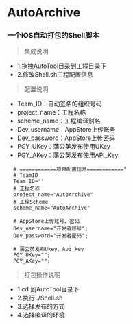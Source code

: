 # AutoArchive
### 一个iOS自动打包的Shell脚本
> 集成说明
 - 1.拖拽AutoTool目录到工程目录下
 - 2.修改Shell.sh工程配置信息
 
> 配置说明
  - Team_ID：自动签名的组织号码
  - project_name：工程名称
  - scheme_name：工程编译别名
  - Dev_username：AppStore上传账号
  - Dev_password：AppStore上传密码
  - PGY_UKey：蒲公英发布使用UKey
  - PGY_AKey：蒲公英发布使用API_Key
```
  # ============项目配置信息============"
  # TeamID
  Team_ID=""
  # 工程名称
  project_name="AutoArchive"
  # 工程Scheme
  scheme_name="AutoArchive"

  # AppStore上传账号、密码
  Dev_username="开发者账号";
  Dev_password="开发者密码";

  # 蒲公英发布Ukey、Api_key
  PGY_UKey="";
  PGY_AKey="";
```

> 打包操作说明
  - 1.cd 到AutoTool目录下
  - 2.执行 ./Shell.sh
  - 3.选择发布的方式
  - 4.选择编译的环境
  
